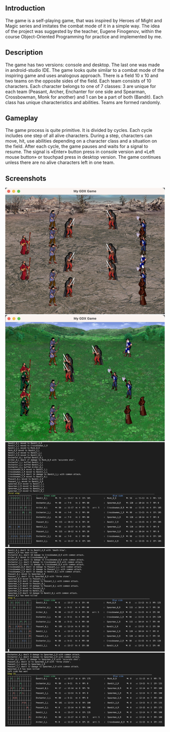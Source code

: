 ## Introduction
The game is a self-playing game, that was inspired by Heroes of Might and Magic series and imitates the combat mode of it in a simple way. The idea of the project was suggested by the teacher, Eugene Finogenov, within the course Object-Oriented Programming for practice and implemented by me.

## Description
The game has two versions: console and desktop. The last one was made in android-studio IDE. The game looks quite similar to a combat mode of the inspiring game and uses analogous approach. There is a field 10 x 10 and two teams on the opposite sides of the field. Each team consists of 10 characters. Each character belongs to one of 7 classes: 3 are unique for each team (Peasant, Archer, Enchanter for one side and Spearman, Crossbowman, Monk for another) and 1 can be a part of both (Bandit). Each class has unique characteristics and abilities. Teams are formed randomly.

## Gameplay
The game process is quite primitive. It is divided by cycles. Each cycle includes one step of all alive characters. During a step, characters can move, hit, use abilities depending on a character class and a situation on the field. After each cycle, the game pauses and waits for a signal to resume. The signal is «Enter» button press in console version and «Left mouse button» or touchpad press in desktop version. The game continues unless there are no alive characters left in one team.

## Screenshots
![Desktop version screenshot](readme_images/desktop_version_1.png)
![Desktop version screenshot](readme_images/desktop_version_2.png)
![Desktop version screenshot](readme_images/console_version_1.png)
![Desktop version screenshot](readme_images/console_version_2.png)
![Desktop version screenshot](readme_images/console_version_3.png)